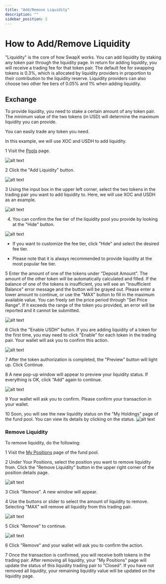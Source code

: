 ```yaml
---
title: "Add/Remove Liquidity"
description: ""
sidebar_position: 2
---
```

# How to Add/Remove Liquidity

"Liquidity" is the core of how SwapX works. You can add liquidity by staking any token pair through the liquidity page.
In return for adding liquidity, you will receive a trading fee for that token pair. The default fee for swapping tokens is 0.3%, which is allocated by liquidity providers in proportion to their contribution to the liquidity reserve. Liquidity providers can also choose two other fee tiers of 0.05% and 1% when adding liquidity.

## Exchange

To provide liquidity, you need to stake a certain amount of any token pair. The minimum value of the two tokens (in USD) will determine the maximum liquidity you can provide.

You can easily trade any token you need.

In this example, we will use XOC and USDH to add liquidity.

1 Visit the [Pools](https://swapx.exchange/zh/pools) page.

![alt text](image-14.png)

2 Click the "Add Liquidity" button.

![alt text](image-15.png)

3 Using the input box in the upper left corner, select the two tokens in the trading pair you want to add liquidity to. Here, we will use XOC and USDH as an example.

![alt text](image-16.png)

4. You can confirm the fee tier of the liquidity pool you provide by looking at the "Hide" button.

![alt text](image-17.png)

* If you want to customize the fee tier, click "Hide" and select the desired fee tier.

* Please note that it is always recommended to provide liquidity at the most popular fee tier.

5 Enter the amount of one of the tokens under "Deposit Amount". The amount of the other token will be automatically calculated and filled. If the balance of one of the tokens is insufficient, you will see an "Insufficient Balance" error message and the button will be grayed out. Please enter a lower amount to continue, or use the "MAX" button to fill in the maximum available value. You can freely set the price period through "Set Price Range". If it exceeds the range of the token you provided, an error will be reported and it cannot be submitted.

![alt text](image-20.png)

6 Click the "Enable USDH" button. If you are adding liquidity of a token for the first time, you may need to click "Enable" for each token in the trading pair. Your wallet will ask you to confirm this action.

![alt text](image-19.png)

7 After the token authorization is completed, the "Preview" button will light up. Click Continue.

8 A new pop-up window will appear to preview your liquidity status. If everything is OK, click "Add" again to continue.

![alt text](image-21.png)

9 Your wallet will ask you to confirm. Please confirm your transaction in your wallet.

10 Soon, you will see the new liquidity status on the "My Holdings" page of the fund pool. You can view its details by clicking on the status.
![alt text](image-22.png)

### **Remove Liquidity**

To remove liquidity, do the following:

1 Visit the [My Positions](https://swapx.exchange/zh/pools) page of the fund pool.

2 Under Your Positions, select the position you want to remove liquidity from. Click the
"Remove Liquidity" button in the upper right corner of the position details page.

![alt text](image-23.png)

3 Click "Remove". A new window will appear.

4 Use the buttons or slider to select the amount of liquidity to remove. Selecting "MAX" will remove all liquidity from this trading pair.

![alt text](image-24.png)

5 Click "Remove" to continue.

![alt text](image-25.png)

6 Click "Remove" and your wallet will ask you to confirm the action.

7 Once the transaction is confirmed, you will receive both tokens in the trading pair. After removing all liquidity, your "My Positions" page will update the status of this liquidity trading pair to "Closed". If you have not removed all liquidity, your remaining liquidity value will be updated on the liquidity page.